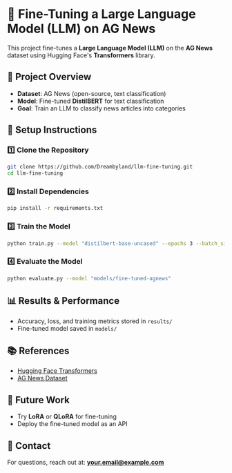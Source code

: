 # 🚀 Fine-Tuning a Large Language Model (LLM) on AG News

This project fine-tunes a **Large Language Model (LLM)** on the **AG News** dataset using Hugging Face's **Transformers** library.

## 📌 Project Overview
- **Dataset**: AG News (open-source, text classification)
- **Model**: Fine-tuned **DistilBERT** for text classification
- **Goal**: Train an LLM to classify news articles into categories

## 🔧 Setup Instructions

### 1️⃣ Clone the Repository
```bash
git clone https://github.com/Dreambyland/llm-fine-tuning.git
cd llm-fine-tuning
```

### 2️⃣ Install Dependencies
```bash
pip install -r requirements.txt
```

### 3️⃣ Train the Model
```bash
python train.py --model "distilbert-base-uncased" --epochs 3 --batch_size 16
```

### 4️⃣ Evaluate the Model
```bash
python evaluate.py --model "models/fine-tuned-agnews"
```

## 📊 Results & Performance
- Accuracy, loss, and training metrics stored in `results/`
- Fine-tuned model saved in `models/`

## 📚 References
- [Hugging Face Transformers](https://huggingface.co/docs/transformers/)
- [AG News Dataset](https://huggingface.co/datasets/ag_news)

## 🚀 Future Work
- Try **LoRA** or **QLoRA** for fine-tuning
- Deploy the fine-tuned model as an API

## 🔗 Contact
For questions, reach out at: **your.email@example.com**
